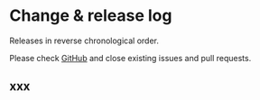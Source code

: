 # Change & release log

Releases in reverse chronological order.

Please check
[GitHub](https://github.com/micro-os-plus/devices-qemu-riscv-xpack/issues/)
and close existing issues and pull requests.

## xxx
